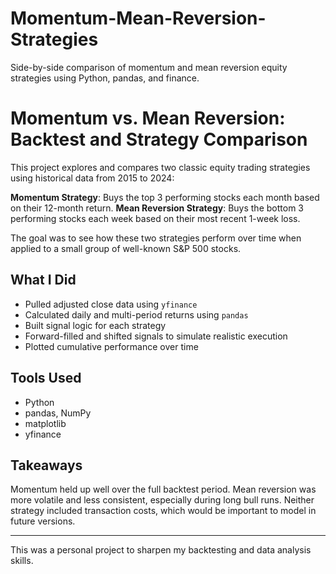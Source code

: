 # Momentum-Mean-Reversion-Strategies
Side-by-side comparison of momentum and mean reversion equity strategies using Python, pandas, and finance.

# Momentum vs. Mean Reversion: Backtest and Strategy Comparison
This project explores and compares two classic equity trading strategies using historical data from 2015 to 2024:

**Momentum Strategy**: Buys the top 3 performing stocks each month based on their 12-month return.
**Mean Reversion Strategy**: Buys the bottom 3 performing stocks each week based on their most recent 1-week loss.

The goal was to see how these two strategies perform over time when applied to a small group of well-known S&P 500 stocks.

## What I Did
- Pulled adjusted close data using `yfinance`
- Calculated daily and multi-period returns using `pandas`
- Built signal logic for each strategy
- Forward-filled and shifted signals to simulate realistic execution
- Plotted cumulative performance over time

## Tools Used
- Python  
- pandas, NumPy  
- matplotlib  
- yfinance

## Takeaways
Momentum held up well over the full backtest period. Mean reversion was more volatile and less consistent, especially during long bull runs. Neither strategy included transaction costs, which would be important to model in future versions.

---

This was a personal project to sharpen my backtesting and data analysis skills. 
